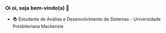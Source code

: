 ### Oi oi, seja bem-vindo(a) 👋

- 📚 Estudante de Análise e Desenvolvimento de Sistemas - Universidade Presbiteriana Mackenzie




